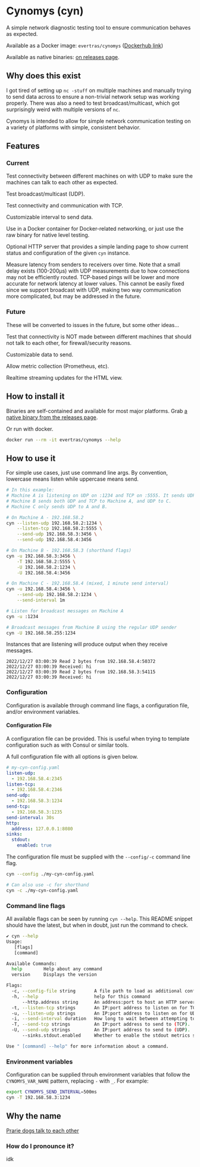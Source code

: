 # Cynomys (cyn)

A simple network diagnostic testing tool to ensure communication behaves as
expected.

Available as a Docker image: `evertras/cynomys` ([Dockerhub link](https://hub.docker.com/r/evertras/cynomys))

Available as native binaries: [on releases page](https://github.com/Evertras/cynomys/releases).

## Why does this exist

I got tired of setting up `nc -stuff` on multiple machines and manually trying
to send data across to ensure a non-trivial network setup was working properly.
There was also a need to test broadcast/multicast, which got surprisingly weird
with multiple versions of `nc`.

Cynomys is intended to allow for simple network communication testing on a
variety of platforms with simple, consistent behavior.

## Features

### Current

Test connectivity between different machines on with UDP to make sure
the machines can talk to each other as expected.

Test broadcast/multicast (UDP).

Test connectivity and communication with TCP.

Customizable interval to send data.

Use in a Docker container for Docker-related networking, or just use the raw
binary for native level testing.

Optional HTTP server that provides a simple landing page to show current
status and configuration of the given `cyn` instance.

Measure latency from senders to receivers over time. Note that a small delay
exists (100-200μs) with UDP measurements due to how connections may not be
efficiently routed. TCP-based pings will be lower and more accurate for network
latency at lower values. This cannot be easily fixed since we support broadcast
with UDP, making two way communication more complicated, but may be addressed
in the future.

### Future

These will be converted to issues in the future, but some other ideas...

Test that connectivity is NOT made between different machines that should not
talk to each other, for firewall/security reasons.

Customizable data to send.

Allow metric collection (Prometheus, etc).

Realtime streaming updates for the HTML view.

## How to install it

Binaries are self-contained and available for most major platforms. Grab
[a native binary from the releases page](https://github.com/Evertras/cynomys/releases).

Or run with docker.

```bash
docker run --rm -it evertras/cynomys --help
```

## How to use it

For simple use cases, just use command line args. By convention, lowercase
means listen while uppercase means send.

```bash
# In this example:
# Machine A is listening on UDP on :1234 and TCP on :5555. It sends UDP to B and C.
# Machine B sends both UDP and TCP to Machine A, and UDP to C.
# Machine C only sends UDP to A and B.

# On Machine A - 192.168.58.2
cyn --listen-udp 192.168.58.2:1234 \
    --listen-tcp 192.168.58.2:5555 \
    --send-udp 192.168.58.3:3456 \
    --send-udp 192.168.58.4:3456

# On Machine B - 192.168.58.3 (shorthand flags)
cyn -u 192.168.58.3:3456 \
    -T 192.168.58.2:5555 \
    -U 192.168.58.2:1234 \
    -U 192.168.58.4:3456

# On Machine C - 192.168.58.4 (mixed, 1 minute send interval)
cyn -u 192.168.58.4:3456 \
    --send-udp 192.168.58.2:1234 \
    --send-interval 1m
```

```bash
# Listen for broadcast messages on Machine A
cyn -u :1234

# Broadcast messages from Machine B using the regular UDP sender
cyn -U 192.168.58.255:1234
```

Instances that are listening will produce output when they receive messages.

```
2022/12/27 03:00:39 Read 2 bytes from 192.168.58.4:50372
2022/12/27 03:00:39 Received: hi
2022/12/27 03:00:39 Read 2 bytes from 192.168.58.3:54115
2022/12/27 03:00:39 Received: hi
```

### Configuration

Configuration is available through command line flags, a configuration file,
and/or environment variables.

#### Configuration File

A configuration file can be provided. This is useful when trying to template
configuration such as with Consul or similar tools.

A full configuration file with all options is given below.

```yaml
# my-cyn-config.yaml
listen-udp:
  - 192.168.58.4:2345
listen-tcp:
  - 192.168.58.4:2346
send-udp:
  - 192.168.58.3:1234
send-tcp:
  - 192.168.58.3:1235
send-interval: 30s
http:
  address: 127.0.0.1:8080
sinks:
  stdout:
    enabled: true
```

The configuration file must be supplied with the `--config/-c` command line
flag.

```bash
cyn --config ./my-cyn-config.yaml

# Can also use -c for shorthand
cyn -c ./my-cyn-config.yaml
```

### Command line flags

All available flags can be seen by running `cyn --help`. This README snippet should
have the latest, but when in doubt, just run the command to check.

```bash
✔ cyn --help
Usage:
   [flags]
   [command]

Available Commands:
  help        Help about any command
  version     Displays the version

Flags:
  -c, --config-file string       A file path to load as additional configuration.
  -h, --help                     help for this command
      --http.address string      An address:port to host an HTTP server on for realtime data, such as '127.0.0.1:8080'
  -t, --listen-tcp strings       An IP:port address to listen on for TCP.  Can be specified multiple times.
  -u, --listen-udp strings       An IP:port address to listen on for UDP.  Can be specified multiple times.
  -i, --send-interval duration   How long to wait between attempting to send data (default 1s)
  -T, --send-tcp strings         An IP:port address to send to (TCP).  Can be specified multiple times.
  -U, --send-udp strings         An IP:port address to send to (UDP).  Can be specified multiple times.
      --sinks.stdout.enabled     Whether to enable the stdout metrics sink

Use " [command] --help" for more information about a command.
```

### Environment variables

Configuration can be supplied throuh environment variables that follow the
`CYNOMYS_VAR_NAME` pattern, replacing `-` with `_`. For example:

```bash
export CYNOMYS_SEND_INTERVAL=500ms
cyn -T 192.168.58.3:1234
```

## Why the name

[Prarie dogs talk to each other](https://en.wikipedia.org/wiki/Prairie_dog)

### How do I pronounce it?

idk
